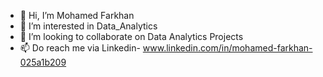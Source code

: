 - 👋 Hi, I’m Mohamed Farkhan
- 👀 I’m interested in Data_Analytics 
- 💞️ I’m looking to collaborate on Data Analytics Projects
- 📫 Do reach me via Linkedin- www.linkedin.com/in/mohamed-farkhan-025a1b209 

<!---
mr-molecule/mr-molecule is a ✨ special ✨ repository because its `README.md` (this file) appears on your GitHub profile.
You can click the Preview link to take a look at your changes.
--->
